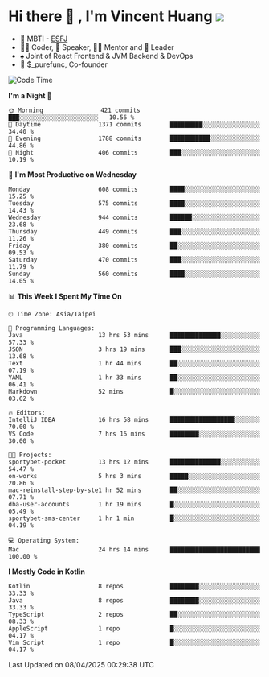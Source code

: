 # Hi there 👋 , I'm Vincent Huang ![](https://komarev.com/ghpvc/?username=Jian-Min-Huang)
- 👀 MBTI - [ESFJ](https://www.16personalities.com/esfj-personality)
- 👨‍💻 Coder, 🎤 Speaker, 👨‍🏫 Mentor and 🚀 Leader
- ♠️ Joint of React Frontend & JVM Backend & DevOps
- 💼 $_purefunc, Co-founder

<!--START_SECTION:waka-->
![Code Time](http://img.shields.io/badge/Code%20Time-5%2C067%20hrs%2023%20mins-blue)

**I'm a Night 🦉** 

```text
🌞 Morning                421 commits         ███░░░░░░░░░░░░░░░░░░░░░░   10.56 % 
🌆 Daytime                1371 commits        █████████░░░░░░░░░░░░░░░░   34.40 % 
🌃 Evening                1788 commits        ███████████░░░░░░░░░░░░░░   44.86 % 
🌙 Night                  406 commits         ███░░░░░░░░░░░░░░░░░░░░░░   10.19 % 
```
📅 **I'm Most Productive on Wednesday** 

```text
Monday                   608 commits         ████░░░░░░░░░░░░░░░░░░░░░   15.25 % 
Tuesday                  575 commits         ████░░░░░░░░░░░░░░░░░░░░░   14.43 % 
Wednesday                944 commits         ██████░░░░░░░░░░░░░░░░░░░   23.68 % 
Thursday                 449 commits         ███░░░░░░░░░░░░░░░░░░░░░░   11.26 % 
Friday                   380 commits         ██░░░░░░░░░░░░░░░░░░░░░░░   09.53 % 
Saturday                 470 commits         ███░░░░░░░░░░░░░░░░░░░░░░   11.79 % 
Sunday                   560 commits         ████░░░░░░░░░░░░░░░░░░░░░   14.05 % 
```


📊 **This Week I Spent My Time On** 

```text
🕑︎ Time Zone: Asia/Taipei

💬 Programming Languages: 
Java                     13 hrs 53 mins      ██████████████░░░░░░░░░░░   57.33 % 
JSON                     3 hrs 19 mins       ███░░░░░░░░░░░░░░░░░░░░░░   13.68 % 
Text                     1 hr 44 mins        ██░░░░░░░░░░░░░░░░░░░░░░░   07.19 % 
YAML                     1 hr 33 mins        ██░░░░░░░░░░░░░░░░░░░░░░░   06.41 % 
Markdown                 52 mins             █░░░░░░░░░░░░░░░░░░░░░░░░   03.62 % 

🔥 Editors: 
IntelliJ IDEA            16 hrs 58 mins      ██████████████████░░░░░░░   70.00 % 
VS Code                  7 hrs 16 mins       ████████░░░░░░░░░░░░░░░░░   30.00 % 

🐱‍💻 Projects: 
sportybet-pocket         13 hrs 12 mins      ██████████████░░░░░░░░░░░   54.47 % 
on-works                 5 hrs 3 mins        █████░░░░░░░░░░░░░░░░░░░░   20.86 % 
mac-reinstall-step-by-ste1 hr 52 mins        ██░░░░░░░░░░░░░░░░░░░░░░░   07.71 % 
dba-user-accounts        1 hr 19 mins        █░░░░░░░░░░░░░░░░░░░░░░░░   05.49 % 
sportybet-sms-center     1 hr 1 min          █░░░░░░░░░░░░░░░░░░░░░░░░   04.19 % 

💻 Operating System: 
Mac                      24 hrs 14 mins      █████████████████████████   100.00 % 
```

**I Mostly Code in Kotlin** 

```text
Kotlin                   8 repos             ████████░░░░░░░░░░░░░░░░░   33.33 % 
Java                     8 repos             ████████░░░░░░░░░░░░░░░░░   33.33 % 
TypeScript               2 repos             ██░░░░░░░░░░░░░░░░░░░░░░░   08.33 % 
AppleScript              1 repo              █░░░░░░░░░░░░░░░░░░░░░░░░   04.17 % 
Vim Script               1 repo              █░░░░░░░░░░░░░░░░░░░░░░░░   04.17 % 
```




 Last Updated on 08/04/2025 00:29:38 UTC
<!--END_SECTION:waka-->
